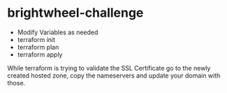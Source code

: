 # brightwheel-challenge

* Modify Variables as needed
* terraform init
* terraform plan
* terraform apply

While terraform is trying to validate the SSL Certificate go to the newly created hosted zone, copy the nameservers and update your domain with those.